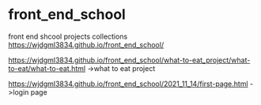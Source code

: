 # front_end_school
front end shcool projects collections
https://wjdgml3834.github.io/front_end_school/

https://wjdgml3834.github.io/front_end_school/what-to-eat_project/what-to-eat/what-to-eat.html 
->what to eat project

https://wjdgml3834.github.io/front_end_school/2021_11_14/first-page.html 
->login page
